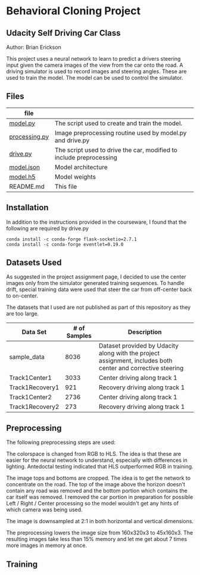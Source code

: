 # Behavioral Cloning Project
## Udacity Self Driving Car Class
Author: Brian Erickson

This project uses a neural network to learn to predict a drivers steering input given the camera images of the view from the car onto the road.  A driving simulator is used to record images and steering angles.  These are used to train the model. The model can be used to control the simulator.


## Files

| file          |                                                |
|---------------|------------------------------------------------
 [model.py](model.py)    | The script used to create and train the model. 
 [processing.py](processing.py) | Image preprocessing routine used by model.py and drive.py
 [drive.py](drive.py)      | The script used to drive the car, modified to include preprocessing
 [model.json](model.json)    | Model architecture                             
 [model.h5](model.h5)      | Model weights                                  
 README.md     | This file                                      

## Installation

In addition to the instructions provided in the courseware, I found that the following are required by drive.py

    conda install -c conda-forge flask-socketio=2.7.1
    conda install -c conda-forge eventlet=0.19.0

## Datasets Used

As suggested in the project assignment page, I decided to use the center images only from the simulator generated training sequences.  To handle drift, special training data were used that steer the car from off-center back to on-center.

The datasets that I used are not published as part of this repository as they are too large.

| Data Set | # of Samples   | Description|
|----------|----------------|------------|
| sample_data | 8036  |Dataset provided by Udacity along with the project assignment, includes both center and corrective steering |
| Track1Center1 | 3033 | Center driving along track 1 |
| Track1Recovery1 | 921 | Recovery driving along track 1 |
| Track1Center2 | 2736 | Center driving along track 1 |
| Track1Recovery2 | 273 | Recovery driving along track 1 |

## Preprocessing

The following preprocessing steps are used:

The colorspace is changed from RGB to HLS.  The idea is that these are easier for the neural network to understand, especially with differences in lighting. Antedoctal testing indicated that HLS outperformed RGB in training.

The image tops and bottoms are cropped.  The idea is to get the network to concentrate on the road.  The top of the image above the horizon doesn't contain any road was removed and the bottom portion which contains the car itself was removed.  I removed the car portion in preparation for possible Left / Right / Center processing so the model wouldn't get any hints of which camera was being used.

The image is downsampled at 2:1 in both horizontal and vertical dimensions.

The preprocessing lowers the image size from 160x320x3 to 45x160x3.  The resulting images take less than 15% memory and let me get about 7 times more images in memory at once.

## Training
